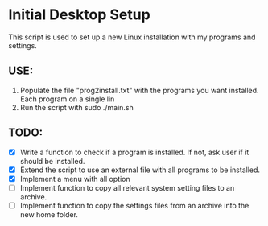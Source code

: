 # Initial Desktop Setup

This script is used to set up a new Linux installation with my programs and settings.


## USE:
1. Populate the file "prog2install.txt" with the programs you want installed. Each program on a single lin
2. Run the script with sudo ./main.sh

## TODO:
- [x] Write a function to check if a program is installed. If not, ask user if it should be installed.
- [x] Extend the script to use an external file with all programs to be installed.
- [x] Implement a menu with all option
- [ ] Implement function to copy all relevant system setting files to an archive. 
- [ ] Implement function to copy the settings files from an archive into the new home folder.
